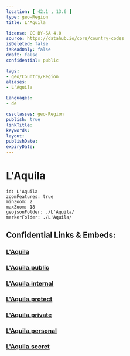 ```yaml
---
location: [ 42.1 , 13.6 ] 
type: geo-Region
title: L'Aquila

license: CC BY-SA 4.0
source: https://datahub.io/core/country-codes
isDeleted: false
isReadOnly: false
draft: false
confidential: public

tags:
- geo/Country/Region
aliases:
- L'Aquila

Languages:
- de

cssclasses: geo-Region
publish: true
linkTitle: 
keywords: 
layout: 
publishDate: 
expiryDate: 
---
```


# L'Aquila

```leaflet
id: L'Aquila
zoomFeatures: true 
minZoom: 2 
maxZoom: 18
geojsonFolder: ./L'Aquila/
markerFolder: ./L'Aquila/
```


## Confidential Links & Embeds: 

### [L'Aquila](/_Standards/Earth/Continent/Europe/Europe~South/Italy/regions~Italy/Abruzzo/L'Aquila.md) 

### [L'Aquila.public](/_public/Earth/Continent/Europe/Europe~South/Italy/regions~Italy/Abruzzo/L'Aquila.public.md) 

### [L'Aquila.internal](/_internal/Earth/Continent/Europe/Europe~South/Italy/regions~Italy/Abruzzo/L'Aquila.internal.md) 

### [L'Aquila.protect](/_protect/Earth/Continent/Europe/Europe~South/Italy/regions~Italy/Abruzzo/L'Aquila.protect.md) 

### [L'Aquila.private](/_private/Earth/Continent/Europe/Europe~South/Italy/regions~Italy/Abruzzo/L'Aquila.private.md) 

### [L'Aquila.personal](/_personal/Earth/Continent/Europe/Europe~South/Italy/regions~Italy/Abruzzo/L'Aquila.personal.md) 

### [L'Aquila.secret](/_secret/Earth/Continent/Europe/Europe~South/Italy/regions~Italy/Abruzzo/L'Aquila.secret.md)

